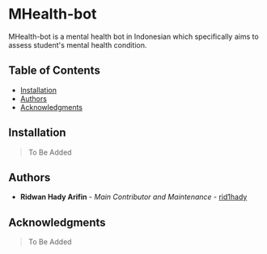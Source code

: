 # MHealth-bot

MHealth-bot is a mental health bot in Indonesian which specifically aims to assess student's mental health condition.

## Table of Contents

  - [Installation](#installation)
  - [Authors](#authors)
  - [Acknowledgments](#acknowledgments)

## Installation

> To Be Added

## Authors

  - **Ridwan Hady Arifin** - *Main Contributor and Maintenance* -
    [rid1hady](https://github.com/rid1hady)

## Acknowledgments

> To Be Added